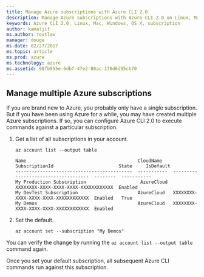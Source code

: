 ```yaml
---
title: Manage Azure subscriptions with Azure CLI 2.0
description: Manage Azure subscriptions with Azure CLI 2.0 on Linux, Mac, or Windows.
keywords: Azure CLI 2.0, Linux, Mac, Windows, OS X, subscription
author: kamaljit
ms.author: routlaw
manager: douge
ms.date: 02/27/2017
ms.topic: article
ms.prod: azure
ms.technology: azure
ms.assetid: 98fb955e-6dbf-47e2-80ac-170d6d95cb70
---
```


## Manage multiple Azure subscriptions

If you are brand new to Azure, you probably only have a single subscription.
But if you have been using Azure for a while, you may have created multiple Azure subscriptions.
If so, you can configure Azure CLI 2.0 to execute commands against a particular subscription.

1. Get a list of all subscriptions in your account.

    ```azurecli
    az account list --output table
    ```

    ```Output
    Name                                         CloudName    SubscriptionId                        State     IsDefault
    -------------------------------------------  -----------  ------------------------------------  --------  -----------
    My Production Subscription                    AzureCloud   XXXXXXXX-XXXX-XXXX-XXXX-XXXXXXXXXXXX  Enabled
    My DevTest Subscription                      AzureCloud   XXXXXXXX-XXXX-XXXX-XXXX-XXXXXXXXXXXX  Enabled   True
    My Demos                                     AzureCloud   XXXXXXXX-XXXX-XXXX-XXXX-XXXXXXXXXXXX  Enabled
    ```

1. Set the default.
 
    ```azurecli
    az account set --subscription "My Demos"
    ```

You can verify the change by running the `az account list --output table` command again.

Once you set your default subscription, all subsequent Azure CLI commands run against this subscription.
